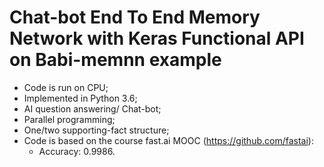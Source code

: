 # Chat-bot End To End Memory Network with Keras Functional API on Babi-memnn example

- Code is run on CPU;
- Implemented in Python 3.6;
- AI question answering/ Chat-bot;
- Parallel programming;
- One/two supporting-fact structure;
- Code is based on the course fast.ai MOOC (https://github.com/fastai):
    - Accuracy: 0.9986.
